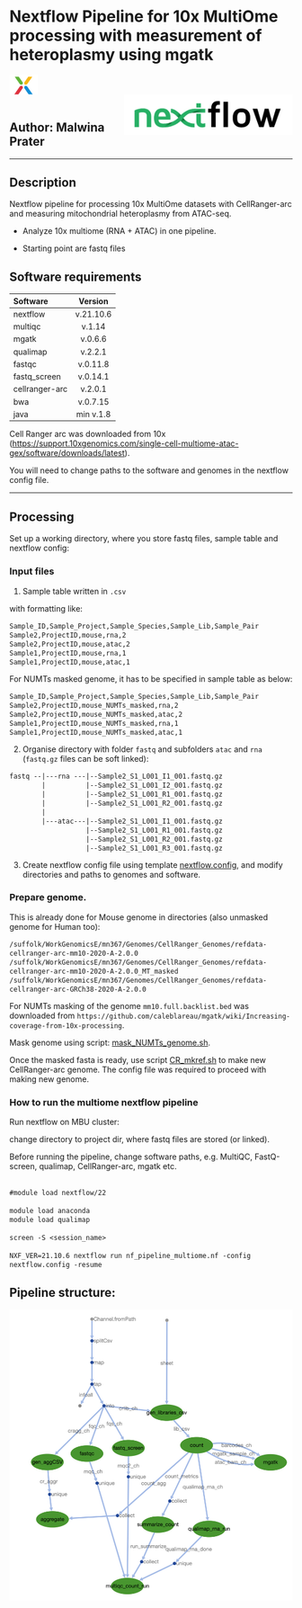 # Nextflow Pipeline for 10x MultiOme processing with measurement of heteroplasmy using mgatk

<IMG align="center" SRC="Figures/CR10x.png" width=50px><br>
<IMG align="right" SRC="Figures/nf_logo.png" width=300px><br>



## Author: Malwina Prater   


--------------

## Description

Nextflow pipeline for processing 10x MultiOme datasets with CellRanger-arc and measuring mitochondrial heteroplasmy from ATAC-seq.

- Analyze 10x multiome (RNA + ATAC) in one pipeline.

- Starting point are fastq files


## Software requirements

| Software        | Version   |
|:-----           |:-----:    |
|  nextflow       | v.21.10.6 |  
|  multiqc        | v.1.14    |
|  mgatk          | v.0.6.6   |
|  qualimap       | v.2.2.1   |
|  fastqc         | v.0.11.8  |
|  fastq_screen   | v.0.14.1  |
|  cellranger-arc | v.2.0.1   |
|  bwa            | v.0.7.15  |
|  java           | min v.1.8 |


Cell Ranger arc was downloaded from 10x (https://support.10xgenomics.com/single-cell-multiome-atac-gex/software/downloads/latest).

You will need to change paths to the software and genomes in the nextflow config file.



---------------

## Processing

Set up a working directory, where you store fastq files, sample table and nextflow config:


### Input files

1. Sample table written in `.csv`

with formatting like:

````
Sample_ID,Sample_Project,Sample_Species,Sample_Lib,Sample_Pair
Sample2,ProjectID,mouse,rna,2
Sample2,ProjectID,mouse,atac,2
Sample1,ProjectID,mouse,rna,1
Sample1,ProjectID,mouse,atac,1
````

For NUMTs masked genome, it has to be specified in sample table as below:

````
Sample_ID,Sample_Project,Sample_Species,Sample_Lib,Sample_Pair
Sample2,ProjectID,mouse_NUMTs_masked,rna,2
Sample2,ProjectID,mouse_NUMTs_masked,atac,2
Sample1,ProjectID,mouse_NUMTs_masked,rna,1
Sample1,ProjectID,mouse_NUMTs_masked,atac,1
````


2. Organise directory with folder `fastq` and subfolders `atac` and `rna` (`fastq.gz` files can be soft linked):

````
fastq --|---rna ---|--Sample2_S1_L001_I1_001.fastq.gz
        |          |--Sample2_S1_L001_I2_001.fastq.gz
        |          |--Sample2_S1_L001_R1_001.fastq.gz
        |          |--Sample2_S1_L001_R2_001.fastq.gz
        |
        |---atac---|--Sample2_S1_L001_I1_001.fastq.gz
                   |--Sample2_S1_L001_R1_001.fastq.gz
                   |--Sample2_S1_L001_R2_001.fastq.gz
                   |--Sample2_S1_L001_R3_001.fastq.gz
````


3. Create nextflow config file using template [nextflow.config](nextflow.config), and modify directories and paths to genomes and software.




### Prepare genome.

This is already done for Mouse genome in directories (also unmasked genome for Human too):

````
/suffolk/WorkGenomicsE/mn367/Genomes/CellRanger_Genomes/refdata-cellranger-arc-mm10-2020-A-2.0.0
/suffolk/WorkGenomicsE/mn367/Genomes/CellRanger_Genomes/refdata-cellranger-arc-mm10-2020-A-2.0.0_MT_masked
/suffolk/WorkGenomicsE/mn367/Genomes/CellRanger_Genomes/refdata-cellranger-arc-GRCh38-2020-A-2.0.0
````

For NUMTs masking of the genome `mm10.full.backlist.bed` was downloaded from `https://github.com/caleblareau/mgatk/wiki/Increasing-coverage-from-10x-processing`.

Mask genome using script: [mask_NUMTs_genome.sh](Scripts/mask_NUMTs_genome.sh).

Once the masked fasta is ready, use script [CR_mkref.sh](Scripts/CR_mkref.sh) to make new CellRanger-arc genome. The config file was required to proceed with making new genome.




### How to run the multiome nextflow pipeline


Run nextflow on MBU cluster:

change directory to project dir, where fastq files are stored (or linked).

Before running the pipeline, change software paths, e.g. MultiQC, FastQ-screen, qualimap, CellRanger-arc, mgatk etc.

````

#module load nextflow/22

module load anaconda
module load qualimap

screen -S <session_name>

NXF_VER=21.10.6 nextflow run nf_pipeline_multiome.nf -config nextflow.config -resume

````





## Pipeline structure:


<IMG SRC="Figures/DAG_flowchart.png" width=1000px><br>
